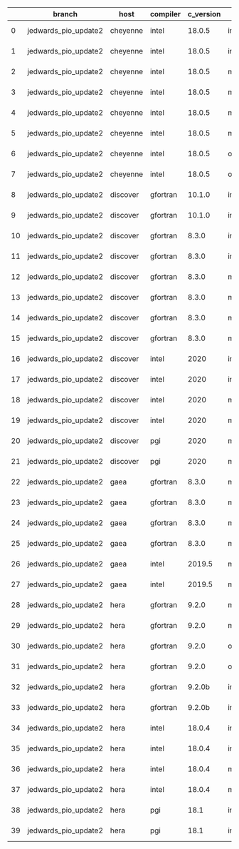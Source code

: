 |    | branch               | host     | compiler   | c_version   | mpi      | m_version   | o_g   | os     | netcdf_c   | netcdf_f   | build   | u_pass   | u_fail   | s_pass   | s_fail   | e_pass   | e_fail   |   nuopc_pass |   nuopc_fail | artifacts_hash                                                                                                                                                                 | modified                   |
|----|----------------------|----------|------------|-------------|----------|-------------|-------|--------|------------|------------|---------|----------|----------|----------|----------|----------|----------|--------------|--------------|--------------------------------------------------------------------------------------------------------------------------------------------------------------------------------|----------------------------|
|  0 | jedwards_pio_update2 | cheyenne | intel      | 18.0.5      | intelmpi | 2018.4.274  | O     | Linux  | 4.6.3      | 4.4.4      | pass    | 13647    | 0        | 49       | 0        | 80       | 0        |           50 |            0 | [artifacts](https://github.com/esmf-org/esmf-test-artifacts/tree/d46858b1b0acf3dfaf0881bce100024a0091cdfd/jedwards_pio_update2/cheyenne/intel/18.0.5/O/intelmpi/2018.4.274)    | 2022-03-10 03:09:06.233116 |
|  1 | jedwards_pio_update2 | cheyenne | intel      | 18.0.5      | intelmpi | 2018.4.274  | g     | Linux  | 4.6.3      | 4.4.4      | pass    | 13647    | 0        | 49       | 0        | 80       | 0        |           50 |            0 | [artifacts](https://github.com/esmf-org/esmf-test-artifacts/tree/304e8d3051e5278f62637621c36692819b56f069/jedwards_pio_update2/cheyenne/intel/18.0.5/g/intelmpi/2018.4.274)    | 2022-03-10 03:09:06.233112 |
|  2 | jedwards_pio_update2 | cheyenne | intel      | 18.0.5      | mpiuni   | none        | O     | Linux  | 4.8.1      | 4.5.3      | pass    | 12121    | 0        | 8        | 0        | 43       | 0        |            0 |           50 | [artifacts](https://github.com/esmf-org/esmf-test-artifacts/tree/77030e9fa419617944b1a341999bb62be41f70a8/jedwards_pio_update2/cheyenne/intel/18.0.5/O/mpiuni/none)            | 2022-03-10 03:09:06.233124 |
|  3 | jedwards_pio_update2 | cheyenne | intel      | 18.0.5      | mpiuni   | none        | g     | Linux  | 4.8.1      | 4.5.3      | pass    | 12121    | 0        | 8        | 0        | 43       | 0        |            0 |           50 | [artifacts](https://github.com/esmf-org/esmf-test-artifacts/tree/50a55293996030abf0ea02b97637e9024a330282/jedwards_pio_update2/cheyenne/intel/18.0.5/g/mpiuni/none)            | 2022-03-10 03:09:06.233107 |
|  4 | jedwards_pio_update2 | cheyenne | intel      | 18.0.5      | mpt      | 2.19        | O     | Linux  | 4.6.3      | 4.4.4      | pass    | 13647    | 0        | 49       | 0        | 80       | 0        |            0 |           50 | [artifacts](https://github.com/esmf-org/esmf-test-artifacts/tree/b0622cd9770b109832aa4ab6639dec3924312a68/jedwards_pio_update2/cheyenne/intel/18.0.5/O/mpt/2.19)               | 2022-03-10 03:09:06.233071 |
|  5 | jedwards_pio_update2 | cheyenne | intel      | 18.0.5      | mpt      | 2.19        | g     | Linux  | 4.6.3      | 4.4.4      | pass    | 13647    | 0        | 49       | 0        | 80       | 0        |            0 |           50 | [artifacts](https://github.com/esmf-org/esmf-test-artifacts/tree/2c700afbedc9ab2479691008ae892dd213460cce/jedwards_pio_update2/cheyenne/intel/18.0.5/g/mpt/2.19)               | 2022-03-10 03:09:06.233095 |
|  6 | jedwards_pio_update2 | cheyenne | intel      | 18.0.5      | openmpi  | 3.1.4       | O     | Linux  | 4.6.3      | 4.4.4      | pass    | 13647    | 0        | 49       | 0        | 80       | 0        |           50 |            0 | [artifacts](https://github.com/esmf-org/esmf-test-artifacts/tree/540dd3856f96b2730b22351a7fd59444eb29f8a7/jedwards_pio_update2/cheyenne/intel/18.0.5/O/openmpi/3.1.4)          | 2022-03-10 03:09:06.233120 |
|  7 | jedwards_pio_update2 | cheyenne | intel      | 18.0.5      | openmpi  | 3.1.4       | g     | Linux  | 4.6.3      | 4.4.4      | pass    | 13647    | 0        | 49       | 0        | 80       | 0        |           50 |            0 | [artifacts](https://github.com/esmf-org/esmf-test-artifacts/tree/fb0cdf6b2ebb30b5172eca5d633c6d8d3204ff3d/jedwards_pio_update2/cheyenne/intel/18.0.5/g/openmpi/3.1.4)          | 2022-03-10 03:09:06.233102 |
|  8 | jedwards_pio_update2 | discover | gfortran   | 10.1.0      | intelmpi | 19.1.3.304  | O     | Linux  | N/A        | N/A        | pass    | 13632    | 15       | 49       | 0        | 80       | 0        |           50 |            0 | [artifacts](https://github.com/esmf-org/esmf-test-artifacts/tree/31a6558eb14fc3bdf0e853d1dee8c9961b72cf78/jedwards_pio_update2/discover/gfortran/10.1.0/O/intelmpi/19.1.3.304) | 2022-03-10 03:12:03.851833 |
|  9 | jedwards_pio_update2 | discover | gfortran   | 10.1.0      | intelmpi | 19.1.3.304  | g     | Linux  | N/A        | N/A        | pass    | 13632    | 15       | 49       | 0        | 80       | 0        |           50 |            0 | [artifacts](https://github.com/esmf-org/esmf-test-artifacts/tree/4c03621e1a18aee359b47c1b1967b8db4460e44a/jedwards_pio_update2/discover/gfortran/10.1.0/g/intelmpi/19.1.3.304) | 2022-03-10 03:12:03.851820 |
| 10 | jedwards_pio_update2 | discover | gfortran   | 8.3.0       | intelmpi | 19.1.3.304  | O     | Linux  | N/A        | N/A        | pass    | 13632    | 15       | 49       | 0        | 80       | 0        |           50 |            0 | [artifacts](https://github.com/esmf-org/esmf-test-artifacts/tree/29b09da163647247aa6c9d514aa95b53ba6fef17/jedwards_pio_update2/discover/gfortran/8.3.0/O/intelmpi/19.1.3.304)  | 2022-03-10 03:12:03.851793 |
| 11 | jedwards_pio_update2 | discover | gfortran   | 8.3.0       | intelmpi | 19.1.3.304  | g     | Linux  | N/A        | N/A        | pass    | 13632    | 15       | 49       | 0        | 80       | 0        |           50 |            0 | [artifacts](https://github.com/esmf-org/esmf-test-artifacts/tree/6965fd7bb5b78661aa9984dd2e132358f2dc758e/jedwards_pio_update2/discover/gfortran/8.3.0/g/intelmpi/19.1.3.304)  | 2022-03-10 03:12:03.851782 |
| 12 | jedwards_pio_update2 | discover | gfortran   | 8.3.0       | mpiuni   | none        | O     | Linux  | N/A        | N/A        | pass    | 12121    | 0        | 8        | 0        | 43       | 0        |            0 |           50 | [artifacts](https://github.com/esmf-org/esmf-test-artifacts/tree/4a45ebd61a45469f8b5ad0f5aa9e22e097398353/jedwards_pio_update2/discover/gfortran/8.3.0/O/mpiuni/none)          | 2022-03-10 03:12:03.851789 |
| 13 | jedwards_pio_update2 | discover | gfortran   | 8.3.0       | mpiuni   | none        | g     | Linux  | N/A        | N/A        | pass    | 12121    | 0        | 8        | 0        | 43       | 0        |            0 |           50 | [artifacts](https://github.com/esmf-org/esmf-test-artifacts/tree/559739c4c27eb7014d82d1012e60e46d86d51f7d/jedwards_pio_update2/discover/gfortran/8.3.0/g/mpiuni/none)          | 2022-03-10 03:12:03.851837 |
| 14 | jedwards_pio_update2 | discover | gfortran   | 8.3.0       | mpt      | 2.17        | O     | Linux  | N/A        | N/A        | pass    | 13647    | 0        | 49       | 0        | 80       | 0        |           46 |            4 | [artifacts](https://github.com/esmf-org/esmf-test-artifacts/tree/902598998ef225f659092de9e6738b011640c965/jedwards_pio_update2/discover/gfortran/8.3.0/O/mpt/2.17)             | 2022-03-10 03:12:03.851799 |
| 15 | jedwards_pio_update2 | discover | gfortran   | 8.3.0       | mpt      | 2.17        | g     | Linux  | N/A        | N/A        | pass    | 13647    | 0        | 49       | 0        | 80       | 0        |           46 |            4 | [artifacts](https://github.com/esmf-org/esmf-test-artifacts/tree/1a2a6285e020548bda5423c4aee88910feeb6fe4/jedwards_pio_update2/discover/gfortran/8.3.0/g/mpt/2.17)             | 2022-03-10 03:12:03.851804 |
| 16 | jedwards_pio_update2 | discover | intel      | 2020        | intelmpi | 19.1.3.304  | O     | Linux  | 4.8.0      | 4.5.4      | pass    | 13647    | 0        | 49       | 0        | 80       | 0        |           50 |            0 | [artifacts](https://github.com/esmf-org/esmf-test-artifacts/tree/30f936be9fbaa280ca6c44662623730b45e4efc6/jedwards_pio_update2/discover/intel/2020/O/intelmpi/19.1.3.304)      | 2022-03-10 03:12:03.851808 |
| 17 | jedwards_pio_update2 | discover | intel      | 2020        | intelmpi | 19.1.3.304  | g     | Linux  | 4.8.0      | 4.5.4      | pass    | 13647    | 0        | 49       | 0        | 80       | 0        |           50 |            0 | [artifacts](https://github.com/esmf-org/esmf-test-artifacts/tree/0c810a11ab71305b382d6ca097ce3a05870f9c67/jedwards_pio_update2/discover/intel/2020/g/intelmpi/19.1.3.304)      | 2022-03-10 03:12:03.851817 |
| 18 | jedwards_pio_update2 | discover | intel      | 2020        | mpt      | 2.17        | O     | Linux  | 4.8.0      | 4.5.4      | fail    | fail     | fail     | fail     | fail     | fail     | fail     |            0 |           50 | [artifacts](https://github.com/esmf-org/esmf-test-artifacts/tree/e98633f7051044027710e70da4094aa8e7fb912f/jedwards_pio_update2/discover/intel/2020/O/mpt/2.17)                 | 2022-03-10 03:12:03.851824 |
| 19 | jedwards_pio_update2 | discover | intel      | 2020        | mpt      | 2.17        | g     | Linux  | 4.8.0      | 4.5.4      | fail    | fail     | fail     | fail     | fail     | fail     | fail     |            0 |           50 | [artifacts](https://github.com/esmf-org/esmf-test-artifacts/tree/1c8dd52409e39b878736f342618eecc29cc06006/jedwards_pio_update2/discover/intel/2020/g/mpt/2.17)                 | 2022-03-10 03:12:03.851812 |
| 20 | jedwards_pio_update2 | discover | pgi        | 2020        | mpiuni   | none        | O     | Linux  | N/A        | N/A        | pass    | 11499    | 622      | 6        | 2        | 40       | 3        |            0 |           50 | [artifacts](https://github.com/esmf-org/esmf-test-artifacts/tree/99f04e3aa72ec387f59806b1da7b3fe5de64572f/jedwards_pio_update2/discover/pgi/2020/O/mpiuni/none)                | 2022-03-10 03:12:03.851829 |
| 21 | jedwards_pio_update2 | discover | pgi        | 2020        | mpiuni   | none        | g     | Linux  | N/A        | N/A        | pass    | 11499    | 622      | 4        | 4        | 40       | 3        |            0 |           50 | [artifacts](https://github.com/esmf-org/esmf-test-artifacts/tree/3e1ac9938fd746d876cf52a06b2c5188b7a5404a/jedwards_pio_update2/discover/pgi/2020/g/mpiuni/none)                | 2022-03-10 03:12:03.851758 |
| 22 | jedwards_pio_update2 | gaea     | gfortran   | 8.3.0       | mpi      | 7.7.11      | O     | Unicos | 4.6.3      | 4.4.5      | pass    | 13646    | 1        | 49       | 0        | 80       | 0        |           47 |            3 | [artifacts](https://github.com/esmf-org/esmf-test-artifacts/tree/762f5032e1d44e2d2451a3664a846795b4cc9aa5/jedwards_pio_update2/gaea/gfortran/8.3.0/O/mpi/7.7.11)               | 2022-03-10 03:13:42.094001 |
| 23 | jedwards_pio_update2 | gaea     | gfortran   | 8.3.0       | mpi      | 7.7.11      | g     | Unicos | 4.6.3      | 4.4.5      | pass    | 13646    | 1        | 49       | 0        | 80       | 0        |           47 |            3 | [artifacts](https://github.com/esmf-org/esmf-test-artifacts/tree/9ea7258f3abb4abfae32f9464eb33d981db0c76c/jedwards_pio_update2/gaea/gfortran/8.3.0/g/mpi/7.7.11)               | 2022-03-10 03:13:42.093845 |
| 24 | jedwards_pio_update2 | gaea     | gfortran   | 8.3.0       | mpiuni   | none        | O     | Unicos | 4.6.3      | 4.4.5      | pass    | 12121    | 0        | 8        | 0        | 43       | 0        |            0 |           50 | [artifacts](https://github.com/esmf-org/esmf-test-artifacts/tree/37a21010058bd3b80c5e824bf4e86b9a64526791/jedwards_pio_update2/gaea/gfortran/8.3.0/O/mpiuni/none)              | 2022-03-10 03:13:42.094014 |
| 25 | jedwards_pio_update2 | gaea     | gfortran   | 8.3.0       | mpiuni   | none        | g     | Unicos | 4.6.3      | 4.4.5      | pass    | 12121    | 0        | 8        | 0        | 43       | 0        |            0 |           50 | [artifacts](https://github.com/esmf-org/esmf-test-artifacts/tree/03ab90936eae3ab3fb6b893ff8568c3dcafa1db7/jedwards_pio_update2/gaea/gfortran/8.3.0/g/mpiuni/none)              | 2022-03-10 03:13:42.093987 |
| 26 | jedwards_pio_update2 | gaea     | intel      | 2019.5      | mpiuni   | none        | O     | Unicos | 4.6.3      | 4.4.5      | pass    | 12106    | 15       | 8        | 0        | 43       | 0        |            0 |           50 | [artifacts](https://github.com/esmf-org/esmf-test-artifacts/tree/cc2fedc5376875976763fcdb9091fa13c19ce30a/jedwards_pio_update2/gaea/intel/2019.5/O/mpiuni/none)                | 2022-03-10 03:13:42.093959 |
| 27 | jedwards_pio_update2 | gaea     | intel      | 2019.5      | mpiuni   | none        | g     | Unicos | 4.6.3      | 4.4.5      | pass    | 12106    | 15       | 8        | 0        | 43       | 0        |            0 |           50 | [artifacts](https://github.com/esmf-org/esmf-test-artifacts/tree/4b4728822b8c8200bc85359b1bb5c638ebac27f7/jedwards_pio_update2/gaea/intel/2019.5/g/mpiuni/none)                | 2022-03-10 03:13:42.093942 |
| 28 | jedwards_pio_update2 | hera     | gfortran   | 9.2.0       | mpiuni   | none        | O     | Linux  | 4.7.2      | 4.5.2      | pass    | 12121    | 0        | 8        | 0        | 43       | 0        |            0 |           50 | [artifacts](https://github.com/esmf-org/esmf-test-artifacts/tree/a8a5ab6f29f8d335ab8fd01d26f7923723fb9486/jedwards_pio_update2/hera/gfortran/9.2.0/O/mpiuni/none)              | 2022-03-10 03:15:51.950441 |
| 29 | jedwards_pio_update2 | hera     | gfortran   | 9.2.0       | mpiuni   | none        | g     | Linux  | 4.7.2      | 4.5.2      | pass    | 12121    | 0        | 8        | 0        | 43       | 0        |            0 |           50 | [artifacts](https://github.com/esmf-org/esmf-test-artifacts/tree/a68fb8837b28c29c3fa4c3e7fcdbf2396372bc93/jedwards_pio_update2/hera/gfortran/9.2.0/g/mpiuni/none)              | 2022-03-10 03:15:51.950456 |
| 30 | jedwards_pio_update2 | hera     | gfortran   | 9.2.0       | openmpi  | 3.1.4       | O     | Linux  | 4.7.2      | 4.5.2      | fail    | fail     | fail     | fail     | fail     | fail     | fail     |            0 |           50 | [artifacts](https://github.com/esmf-org/esmf-test-artifacts/tree/a2fdea00bc020bb04cb928c11f005481afb97adf/jedwards_pio_update2/hera/gfortran/9.2.0/O/openmpi/3.1.4)            | 2022-03-10 03:15:51.950469 |
| 31 | jedwards_pio_update2 | hera     | gfortran   | 9.2.0       | openmpi  | 3.1.4       | g     | Linux  | 4.7.2      | 4.5.2      | fail    | fail     | fail     | fail     | fail     | fail     | fail     |            0 |           50 | [artifacts](https://github.com/esmf-org/esmf-test-artifacts/tree/56ad477ed7e5e30733419b89ab51781a03ed38be/jedwards_pio_update2/hera/gfortran/9.2.0/g/openmpi/3.1.4)            | 2022-03-10 03:15:51.950460 |
| 32 | jedwards_pio_update2 | hera     | gfortran   | 9.2.0b      | intelmpi | 2020        | O     | Linux  | N/A        | N/A        | pass    | 0        | 8769     | 0        | 49       | 0        | 80       |            0 |           50 | [artifacts](https://github.com/esmf-org/esmf-test-artifacts/tree/f069f99c8f07fe63b93900f9e78836b6c5ba7c07/jedwards_pio_update2/hera/gfortran/9.2.0b/O/intelmpi/2020)           | 2022-03-10 03:15:51.950423 |
| 33 | jedwards_pio_update2 | hera     | gfortran   | 9.2.0b      | intelmpi | 2020        | g     | Linux  | N/A        | N/A        | pass    | 0        | 8769     | 0        | 49       | 0        | 80       |            0 |           50 | [artifacts](https://github.com/esmf-org/esmf-test-artifacts/tree/5e3c7b1108fa602235d83f51d68b3cb8da6891bd/jedwards_pio_update2/hera/gfortran/9.2.0b/g/intelmpi/2020)           | 2022-03-10 03:15:51.950465 |
| 34 | jedwards_pio_update2 | hera     | intel      | 18.0.4      | intelmpi | 2018.4.274  | O     | Linux  | 4.7.0      | 4.4.5      | fail    | fail     | fail     | fail     | fail     | fail     | fail     |            0 |           50 | [artifacts](https://github.com/esmf-org/esmf-test-artifacts/tree/5fd4348152f7bc416cba0e3d56a3810e11884dc0/jedwards_pio_update2/hera/intel/18.0.4/O/intelmpi/2018.4.274)        | 2022-03-10 03:15:51.950389 |
| 35 | jedwards_pio_update2 | hera     | intel      | 18.0.4      | intelmpi | 2018.4.274  | g     | Linux  | 4.7.0      | 4.4.5      | fail    | fail     | fail     | fail     | fail     | fail     | fail     |            0 |           50 | [artifacts](https://github.com/esmf-org/esmf-test-artifacts/tree/7e3dbc27c64a967acf334b8135cdfbdc6f78d38c/jedwards_pio_update2/hera/intel/18.0.4/g/intelmpi/2018.4.274)        | 2022-03-10 03:15:51.950447 |
| 36 | jedwards_pio_update2 | hera     | intel      | 18.0.4      | mpiuni   | none        | O     | Linux  | 4.7.0      | 4.4.5      | pass    | 12121    | 0        | 8        | 0        | 43       | 0        |            0 |           50 | [artifacts](https://github.com/esmf-org/esmf-test-artifacts/tree/6e082de954e91633b6f3f17a3e8b884e9e197f6b/jedwards_pio_update2/hera/intel/18.0.4/O/mpiuni/none)                | 2022-03-10 03:15:51.950416 |
| 37 | jedwards_pio_update2 | hera     | intel      | 18.0.4      | mpiuni   | none        | g     | Linux  | 4.7.0      | 4.4.5      | pass    | 12121    | 0        | 8        | 0        | 43       | 0        |            0 |           50 | [artifacts](https://github.com/esmf-org/esmf-test-artifacts/tree/74f2135129087be4f2610053ce4577269c41839b/jedwards_pio_update2/hera/intel/18.0.4/g/mpiuni/none)                | 2022-03-10 03:15:51.950429 |
| 38 | jedwards_pio_update2 | hera     | pgi        | 18.1        | intelmpi | 2018.0.4    | O     | Linux  | N/A        | N/A        | fail    | fail     | fail     | fail     | fail     | fail     | fail     |            0 |           50 | [artifacts](https://github.com/esmf-org/esmf-test-artifacts/tree/73b1e5a15de6245573ebc0c9baa460a10692e036/jedwards_pio_update2/hera/pgi/18.1/O/intelmpi/2018.0.4)              | 2022-03-10 03:15:51.950436 |
| 39 | jedwards_pio_update2 | hera     | pgi        | 18.1        | intelmpi | 2018.0.4    | g     | Linux  | N/A        | N/A        | fail    | fail     | fail     | fail     | fail     | fail     | fail     |            0 |           50 | [artifacts](https://github.com/esmf-org/esmf-test-artifacts/tree/282178186a5895d501ed68606bd471fafabe403f/jedwards_pio_update2/hera/pgi/18.1/g/intelmpi/2018.0.4)              | 2022-03-10 03:15:51.950451 |
